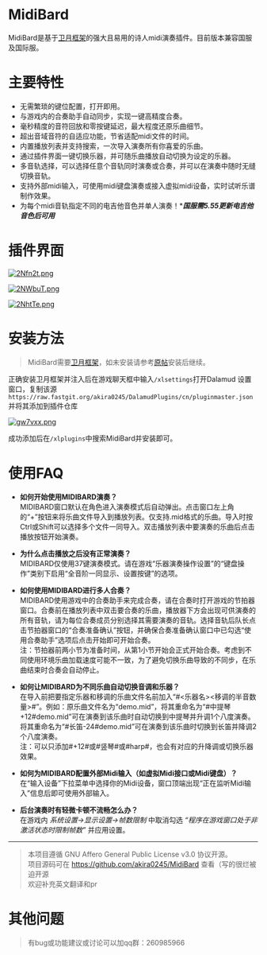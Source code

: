 # **MidiBard**

MidiBard是基于[卫月框架](https://bbs.tggfl.com/topic/32/dalamud-%E5%8D%AB%E6%9C%88%E6%A1%86%E6%9E%B6)的强大且易用的诗人midi演奏插件。目前版本兼容国服及国际服。

# 主要特性
* 无需繁琐的键位配置，打开即用。
* 与游戏内的合奏助手自动同步，实现一键高精度合奏。
* 毫秒精度的音符回放和零按键延迟，最大程度还原乐曲细节。
* 超出音域音符的自适应功能，节省适配midi文件的时间。
* 内置播放列表并支持搜索，一次导入演奏所有你喜爱的乐曲。
* 通过插件界面一键切换乐器，并可随乐曲播放自动切换为设定的乐器。
* 多音轨选择，可以选择任意个音轨同时演奏或合奏，并可以在演奏中随时无缝切换音轨。
* 支持外部midi输入，可使用midi键盘演奏或接入虚拟midi设备，实时试听乐谱制作效果。
* 为每个midi音轨指定不同的电吉他音色并单人演奏！****国服需5.55更新电吉他音色后可用***

# 插件界面
[![2Nfn2t.png](https://z3.ax1x.com/2021/06/05/2Nfn2t.png)](https://imgtu.com/i/2Nfn2t)

[![2NWbuT.png](https://z3.ax1x.com/2021/06/05/2NWbuT.png)](https://imgtu.com/i/2NWbuT)

[![2NhtTe.png](https://z3.ax1x.com/2021/06/05/2NhtTe.png)](https://imgtu.com/i/2NhtTe)
# 安装方法
> MidiBard需要[卫月框架](https://bbs.tggfl.com/topic/32/dalamud-%E5%8D%AB%E6%9C%88%E6%A1%86%E6%9E%B6)，如未安装请参考[原帖](https://bbs.tggfl.com/topic/32/dalamud-%E5%8D%AB%E6%9C%88%E6%A1%86%E6%9E%B6)安装后继续。

正确安装卫月框架并注入后在游戏聊天框中输入`/xlsettings`打开Dalamud 设置窗口，复制该源  
`https://raw.fastgit.org/akira0245/DalamudPlugins/cn/pluginmaster.json` 并将其添加到插件仓库  

[![gw7vxx.png](https://z3.ax1x.com/2021/05/12/gw7vxx.png)](https://imgtu.com/i/gw7vxx)

成功添加后在`/xlplugins`中搜索MidiBard并安装即可。


# 使用FAQ
* **如何开始使用MIDIBARD演奏？**  
MIDIBARD窗口默认在角色进入演奏模式后自动弹出。点击窗口左上角的“+”按钮来将乐曲文件导入到播放列表。仅支持.mid格式的乐曲。导入时按Ctrl或Shift可以选择多个文件一同导入。双击播放列表中要演奏的乐曲后点击播放按钮开始演奏。

* **为什么点击播放之后没有正常演奏？**  
MIDIBARD仅使用37键演奏模式。请在游戏“乐器演奏操作设置”的“键盘操作”类别下启用“全音阶一同显示、设置按键”的选项。

* **如何使用MIDIBARD进行多人合奏？**  
MIDIBARD使用游戏中的合奏助手来完成合奏，请在合奏时打开游戏的节拍器窗口。合奏前在播放列表中双击要合奏的乐曲，播放器下方会出现可供演奏的所有音轨，请为每位合奏成员分别选择其需要演奏的音轨。选择音轨后队长点击节拍器窗口的“合奏准备确认”按钮，并确保合奏准备确认窗口中已勾选“使用合奏助手”选项后点击开始即可开始合奏。  
注：节拍器前两小节为准备时间，从第1小节开始会正式开始合奏。考虑到不同使用环境乐曲加载速度可能不一致，为了避免切换乐曲导致的不同步，在乐曲结束时合奏会自动停止。

* **如何让MIDIBARD为不同乐曲自动切换音调和乐器？**  
在导入前把要指定乐器和移调的乐曲文件名前加入“#<乐器名><移调的半音数量>#”。例如：原乐曲文件名为“demo.mid”，将其重命名为“#中提琴+12#demo.mid”可在演奏到该乐曲时自动切换到中提琴并升调1个八度演奏。将其重命名为“#长笛-24#demo.mid”可在演奏到该乐曲时切换到长笛并降调2个八度演奏。  
注：可以只添加#+12#或#竖琴#或#harp#，也会有对应的升降调或切换乐器效果。

* **如何为MIDIBARD配置外部Midi输入（如虚拟Midi接口或Midi键盘）？**  
在“输入设备”下拉菜单中选择你的Midi设备，窗口顶端出现“正在监听Midi输入”信息后即可使用外部输入。

* **后台演奏时有轻微卡顿不流畅怎么办？**  
在游戏内 *系统设置→显示设置→帧数限制* 中取消勾选 *“程序在游戏窗口处于非激活状态时限制帧数”* 并应用设置。

---
> 本项目遵循 GNU Affero General Public License v3.0 协议开源。  
> 项目源码可在 https://github.com/akira0245/MidiBard 查看（写的很烂被迫开源  
> 欢迎补充英文翻译和pr


# 其他问题

> 有bug或功能建议或讨论可以加qq群：260985966

